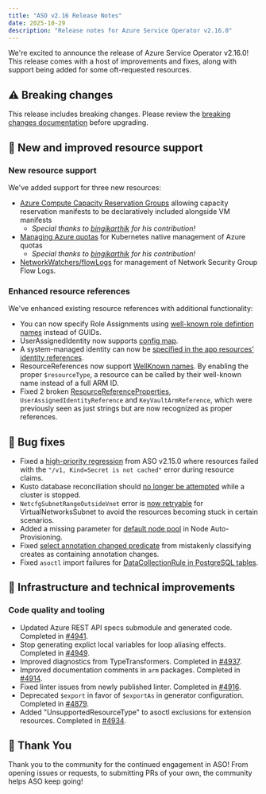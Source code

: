 ```yaml
---
title: "ASO v2.16 Release Notes"
date: 2025-10-29
description: "Release notes for Azure Service Operator v2.16.0"
---
```


We're excited to announce the release of Azure Service Operator v2.16.0! This release comes with a host of improvements and fixes, along with support being added for some oft-requested resources. 

## ⚠️ Breaking changes

This release includes breaking changes. Please review the [breaking changes documentation](https://azure.github.io/azure-service-operator/guide/breaking-changes/) before upgrading.

## 🎉 New and improved resource support

### New resource support

We've added support for three new resources: 

- [Azure Compute Capacity Reservation Groups](https://github.com/Azure/azure-service-operator/pull/4980) allowing capacity reservation manifests to be declaratively included alongside VM manifests 
   - _Special thanks to [bingikarthik](https://github.com/bingikarthik) for his contribution!_
- [Managing Azure quotas](https://github.com/Azure/azure-service-operator/pull/4979) for Kubernetes native management of Azure quotas
   - _Special thanks to [bingikarthik](https://github.com/bingikarthik) for his contribution!_
- [NetworkWatchers/flowLogs](https://github.com/Azure/azure-service-operator/issues/4614) for management of Network Security Group Flow Logs.

### Enhanced resource references

We've enhanced existing resource references with additional functionality:

- You can now specify Role Assignments using [well-known role defintion names](https://github.com/Azure/azure-service-operator/pull/4923) instead of GUIDs.
- UserAssignedIdentity now supports [config map](https://github.com/Azure/azure-service-operator/pull/4940).
- A system-managed identity can now be [specified in the app resources' identity references](https://github.com/Azure/azure-service-operator/pull/4924).
- ResourceReferences now support [WellKnown names](https://github.com/Azure/azure-service-operator/pull/4922). By enabling the proper `$resourceType`, a resource can be called by their well-known name instead of a full ARM ID.
- Fixed 2 broken [ResourceReferenceProperties](https://github.com/Azure/azure-service-operator/pull/4925), `UserAssignedIdentityReference` and `KeyVaultArmReference`, which were previously seen as just strings but are now recognized as proper references.

## 🐛 Bug fixes

- Fixed a [high-priority regression](https://github.com/Azure/azure-service-operator/pull/4966) from ASO v2.15.0 where resources failed with the `"/v1, Kind=Secret is not cached"` error during resource claims.
- Kusto database reconciliation should [no longer be attempted](https://github.com/Azure/azure-service-operator/pull/4976) while a cluster is stopped. 
- `NetcfgSubnetRangeOutsideVnet` error is [now retryable](https://github.com/Azure/azure-service-operator/pull/4931) for VirtualNetworksSubnet to avoid the resources becoming stuck in certain scenarios.
- Added a missing parameter for [default node pool](https://github.com/Azure/azure-service-operator/issues/4942) in Node Auto-Provisioning.
- Fixed [select annotation changed predicate](https://github.com/Azure/azure-service-operator/pull/4967) from mistakenly classifying creates as containing annotation changes.
- Fixed `asoctl` import failures for [DataCollectionRule in PostgreSQL tables](https://github.com/Azure/azure-service-operator/issues/4919).

## 🔧 Infrastructure and technical improvements

### Code quality and tooling
- Updated Azure REST API specs submodule and generated code. Completed in [#4941](https://github.com/Azure/azure-service-operator/pull/4941).
- Stop generating explict local variables for loop aliasing effects. Completed in [#4949](https://github.com/Azure/azure-service-operator/pull/4949).
- Improved diagnostics from TypeTransformers. Completed in [#4937](https://github.com/Azure/azure-service-operator/pull/4937).
- Improved documentation comments in `arm` packages. Completed in [#4914](https://github.com/Azure/azure-service-operator/pull/4914).
- Fixed linter issues from newly published linter. Completed in [#4916](https://github.com/Azure/azure-service-operator/pull/4916).
- Deprecated `$export` in favor of `$exportAs` in generator configuration. Completed in [#4879](https://github.com/Azure/azure-service-operator/pull/4879).
- Added "UnsupportedResourceType" to asoctl exclusions for extension resources. Completed in [#4934](https://github.com/Azure/azure-service-operator/pull/4934).

## 🙏 Thank You

Thank you to the community for the continued engagement in ASO! From opening issues or requests, to submitting PRs of your own, the community helps ASO keep going! 

